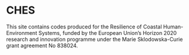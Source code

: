 # CHES
This site contains codes produced for the Resilience of Coastal Human-Environment Systems, funded by the European Union’s Horizon 2020 research and innovation programme under the Marie Sklodowska-Curie grant agreement No 838024.
